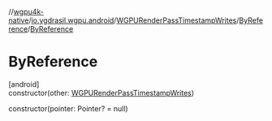 //[wgpu4k-native](../../../../index.md)/[io.ygdrasil.wgpu.android](../../index.md)/[WGPURenderPassTimestampWrites](../index.md)/[ByReference](index.md)/[ByReference](-by-reference.md)

# ByReference

[android]\
constructor(other: [WGPURenderPassTimestampWrites](../index.md))

constructor(pointer: Pointer? = null)